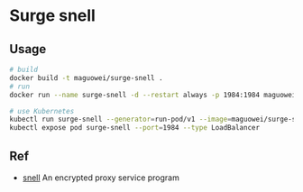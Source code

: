 # Surge snell

## Usage

```bash
# build
docker build -t maguowei/surge-snell .
# run
docker run --name surge-snell -d --restart always -p 1984:1984 maguowei/surge-snell ${the_psk}

# use Kubernetes
kubectl run surge-snell --generator=run-pod/v1 --image=maguowei/surge-snell --restart=Always -- ${the_psk}
kubectl expose pod surge-snell --port=1984 --type LoadBalancer
```

## Ref

- [snell](https://github.com/surge-networks/snell) An encrypted proxy service program

